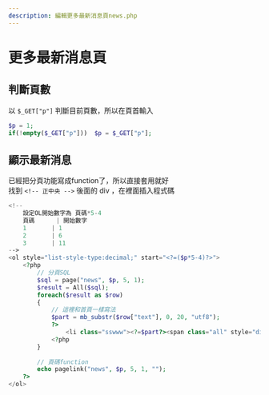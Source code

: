 ```yaml
---
description: 編輯更多最新消息頁news.php
---
```


# 更多最新消息頁

## 判斷頁數

以 `$_GET["p"]` 判斷目前頁數，所以在頁首輸入

```php
$p = 1;
if(!empty($_GET["p"]))	$p = $_GET["p"];
```

## 顯示最新消息

已經把分頁功能寫成function了，所以直接套用就好  
找到 `<!-- 正中央 -->` 後面的 div ，在裡面插入程式碼

```php
<!-- 
	設定OL開始數字為 頁碼*5-4 
	頁碼		| 開始數字
	1		| 1
	2		| 6
	3		| 11
-->
<ol style="list-style-type:decimal;" start="<?=($p*5-4)?>">
	<?php
		// 分頁SQL
		$sql = page("news", $p, 5, 1);
		$result = All($sql);
		foreach($result as $row)
		{
			// 這裡和首頁一樣寫法
			$part = mb_substr($row["text"], 0, 20, "utf8");
			?>
				<li class="sswww"><?=$part?><span class="all" style="display:none"><?=$row["text"]?>?</span></li>
			<?php
		}
		
		// 頁碼function
		echo pagelink("news", $p, 5, 1, "");
	?>
</ol>
```
